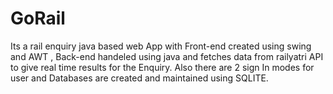 # GoRail
Its a rail enquiry java based web App with Front-end created using swing and AWT , Back-end handeled using java and fetches data from railyatri API to give real time results for the Enquiry. Also there are 2 sign In modes for user and Databases are created and maintained using SQLITE.
